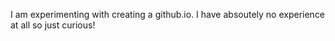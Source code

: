 I am experimenting with creating a github.io. I have absoutely no experience at all so just curious!
